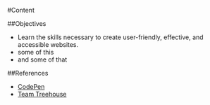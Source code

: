 #Content


##Objectives
* Learn the skills necessary to create user-friendly, effective, and accessible websites.
* some of this
* and some of that

##References
* [CodePen](http://codepen.io)
* [Team Treehouse](http://teamtreehouse.com)
